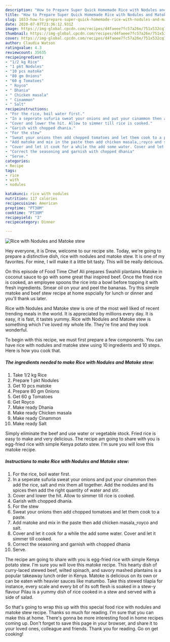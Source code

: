 ```yaml
---
description: "How to Prepare Super Quick Homemade Rice with Nodules and Matoke stew"
title: "How to Prepare Super Quick Homemade Rice with Nodules and Matoke stew"
slug: 1653-how-to-prepare-super-quick-homemade-rice-with-nodules-and-matoke-stew
date: 2020-07-07T23:36:12.931Z
image: https://img-global.cpcdn.com/recipes/d4faeee7fc57a26e/751x532cq70/rice-with-nodules-and-matoke-stew-recipe-main-photo.jpg
thumbnail: https://img-global.cpcdn.com/recipes/d4faeee7fc57a26e/751x532cq70/rice-with-nodules-and-matoke-stew-recipe-main-photo.jpg
cover: https://img-global.cpcdn.com/recipes/d4faeee7fc57a26e/751x532cq70/rice-with-nodules-and-matoke-stew-recipe-main-photo.jpg
author: Claudia Watson
ratingvalue: 4.3
reviewcount: 35635
recipeingredient:
- "1/2 kg Rice"
- "1 pkt Nodules"
- "10 pcs matoke"
- "80 gm 0nions"
- "60 g Tomatoes"
- " Royco"
- " Dhania"
- " Chicken masala"
- " Cinammon"
- " Salt"
recipeinstructions:
- "For the rice, boil water first."
- "In a seperate sufuria sweat your onions and put your cinammon then add the rice, salt and mix them all together. Add the nodules and its spices then add the right quantity of water and stir."
- "Cover and lower the hit. Allow to simmer till rice is cooked."
- "Garish with chopped dhania."
- "For the stew"
- "Sweat your onions then add chopped tomatoes and let them cook to a paste."
- "Add matoke and mix in the paste then add chicken masala,;royco and salt."
- "Cover and let it cook for a while the add some water. Cover and let it simmer till cooked."
- "Correct the seasoning and garnish with chopped dhania"
- "Serve."
categories:
- Recipe
tags:
- rice
- with
- nodules

katakunci: rice with nodules 
nutrition: 117 calories
recipecuisine: American
preptime: "PT30M"
cooktime: "PT30M"
recipeyield: "3"
recipecategory: Dinner

---
```



![Rice with Nodules and Matoke stew](https://img-global.cpcdn.com/recipes/d4faeee7fc57a26e/751x532cq70/rice-with-nodules-and-matoke-stew-recipe-main-photo.jpg)

Hey everyone, it is Drew, welcome to our recipe site. Today, we're going to prepare a distinctive dish, rice with nodules and matoke stew. It is one of my favorites. For mine, I will make it a little bit tasty. This will be really delicious.

On this episode of Food Time Chef Ali prepares Swahili plantains Matoke in coconut sauce to go with some great thai inspired beef. Once the fried rice is cooked, an employee spoons the rice into a bowl before topping it with fresh ingredients. Smear oil on your and peel the bananas. Try this simple matoke and beef stew recipe at home espcially for lunch or dinner and you&#39;ll thank us later.

Rice with Nodules and Matoke stew is one of the most well liked of recent trending meals in the world. It is appreciated by millions every day. It is easy, it is fast, it tastes yummy. Rice with Nodules and Matoke stew is something which I've loved my whole life. They're fine and they look wonderful.


To begin with this recipe, we must first prepare a few components. You can have rice with nodules and matoke stew using 10 ingredients and 10 steps. Here is how you cook that.

<!--inarticleads1-->

##### The ingredients needed to make Rice with Nodules and Matoke stew:

1. Take 1/2 kg Rice
1. Prepare 1 pkt Nodules
1. Get 10 pcs matoke
1. Prepare 80 gm 0nions
1. Get 60 g Tomatoes
1. Get  Royco
1. Make ready  Dhania
1. Make ready  Chicken masala
1. Make ready  Cinammon
1. Make ready  Salt


Simply eliminate the beef and use water or vegetable stock. Fried rice is easy to make and very delicious. The recipe am going to share with you is egg-fried rice with simple Kenya potato stew. I&#39;m sure you will love this matoke recipe. 

<!--inarticleads2-->

##### Instructions to make Rice with Nodules and Matoke stew:

1. For the rice, boil water first.
1. In a seperate sufuria sweat your onions and put your cinammon then add the rice, salt and mix them all together. Add the nodules and its spices then add the right quantity of water and stir.
1. Cover and lower the hit. Allow to simmer till rice is cooked.
1. Garish with chopped dhania.
1. For the stew
1. Sweat your onions then add chopped tomatoes and let them cook to a paste.
1. Add matoke and mix in the paste then add chicken masala,;royco and salt.
1. Cover and let it cook for a while the add some water. Cover and let it simmer till cooked.
1. Correct the seasoning and garnish with chopped dhania
1. Serve.


The recipe am going to share with you is egg-fried rice with simple Kenya potato stew. I&#39;m sure you will love this matoke recipe. This hearty dish of curry-laced stewed beef, wilted spinach, and savory mashed plantains is a popular takeaway lunch order in Kenya. Matoke is delicious on its own or can be eaten with heavier sauces like matumbo. Take this stewed tilapia for instance, every scale and every bit of its soft flesh is soaked in a stew-y flavour Pilau is a yummy dish of rice cooked in a stew and served with a side of salad. 

So that's going to wrap this up with this special food rice with nodules and matoke stew recipe. Thanks so much for reading. I'm sure that you can make this at home. There's gonna be more interesting food in home recipes coming up. Don't forget to save this page in your browser, and share it to your loved ones, colleague and friends. Thank you for reading. Go on get cooking!
